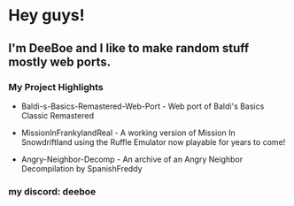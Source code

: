 # Hey guys! 
## I'm DeeBoe and I like to make random stuff mostly web ports.

### My Project Highlights

- Baldi-s-Basics-Remastered-Web-Port - Web port of Baldi's Basics Classic Remastered

- MissionInFrankylandReal - A working version of Mission In Snowdriftland using the Ruffle Emulator now playable for years to come!

- Angry-Neighbor-Decomp - An archive of an Angry Neighbor Decompilation by SpanishFreddy

### my discord: deeboe
